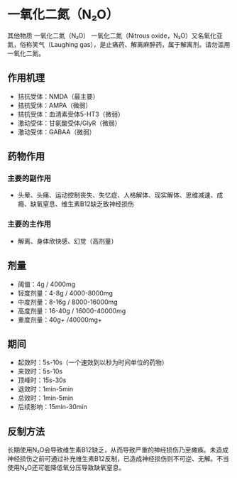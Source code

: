 # 一氧化二氮（N₂O）
 其他物质
一氧化二氮（N₂O）
一氧化二氮（Nitrous oxide，N₂O）又名氧化亚氮，俗称笑气（Laughing gas），是止痛药、解离麻醉药，属于解离剂。请勿滥用一氧化二氮。

## 作用机理
- 拮抗受体：NMDA（最主要）
- 拮抗受体：AMPA（微弱）
- 拮抗受体：血清素受体5-HT3（微弱）
- 激动受体：甘氨酸受体/GlyR（微弱）
- 激动受体：GABAA（微弱）

## 药物作用
### 主要的副作用
- 头晕、头痛、运动控制丧失、失忆症、人格解体、现实解体、思维减速、成瘾、缺氧窒息、维生素B12缺乏致神经损伤

### 主要的主作用
- 解离、身体欣快感、幻觉（高剂量）

## 剂量
- 阈值：4g / 4000mg
- 轻度剂量：4-8g / 4000-8000mg
- 中度剂量：8-16g / 8000-16000mg
- 高度剂量：16-40g / 16000-40000mg
- 重度剂量：40g+ /40000mg+

## 期间
- 起效时：5s-10s（一个速效到以秒为时间单位的药物）
- 来效时：5s-10s
- 顶峰时：15s-30s
- 退效时：1min-5min
- 总效时：1min-5min
- 后续影响：15min-30min

## 反制方法
长期使用N₂O会导致维生素B12缺乏，从而导致严重的神经损伤乃至瘫痪。未造成神经损伤之前可通过补充维生素B12反制，已造成神经损伤则不可逆、无解。不当使用N₂O还可能降低氧分压导致缺氧窒息。